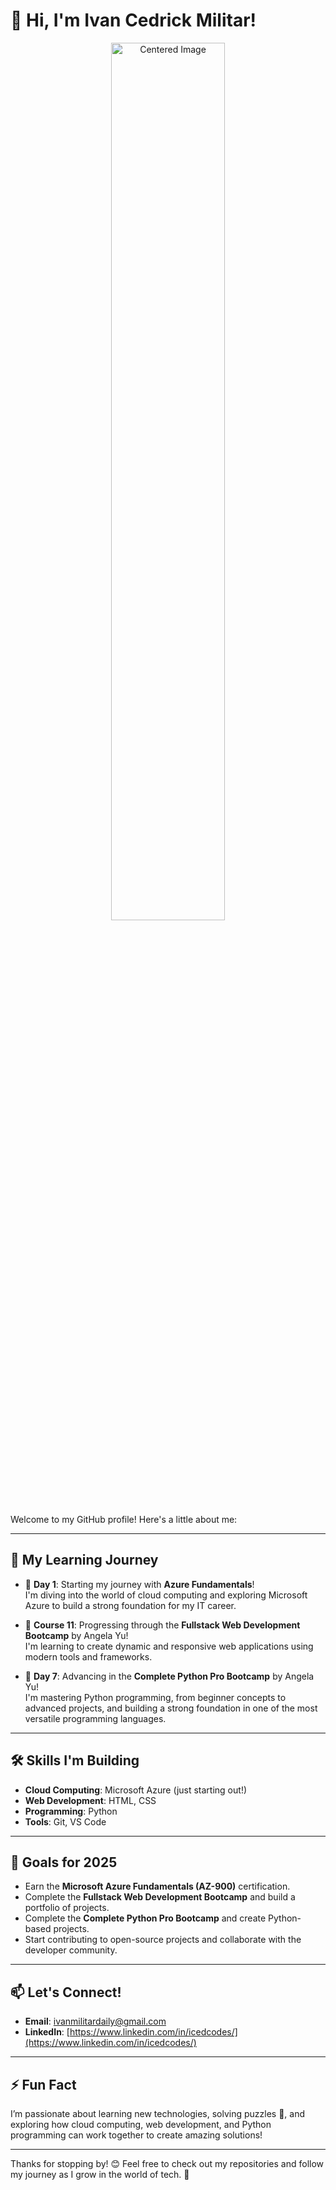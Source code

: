 # 👋 Hi, I'm Ivan Cedrick Militar!

<div align="center">
  <img src="https://github.com/user-attachments/assets/d6c3990e-1a2e-49f5-a9cd-5369e75cc99d" alt="Centered Image" width="60%">
</div>

Welcome to my GitHub profile! Here's a little about me:

---

## 🚀 My Learning Journey

- 🌟 **Day 1**: Starting my journey with **Azure Fundamentals**!  
  I'm diving into the world of cloud computing and exploring Microsoft Azure to build a strong foundation for my IT career.

- 🌟 **Course 11**: Progressing through the **Fullstack Web Development Bootcamp** by Angela Yu!  
  I'm learning to create dynamic and responsive web applications using modern tools and frameworks.

- 🌟 **Day 7**: Advancing in the **Complete Python Pro Bootcamp** by Angela Yu!  
  I'm mastering Python programming, from beginner concepts to advanced projects, and building a strong foundation in one of the most versatile programming languages.

---

## 🛠️ Skills I'm Building
- **Cloud Computing**: Microsoft Azure (just starting out!)
- **Web Development**: HTML, CSS
- **Programming**: Python
- **Tools**: Git, VS Code

---

## 🎯 Goals for 2025
- Earn the **Microsoft Azure Fundamentals (AZ-900)** certification.
- Complete the **Fullstack Web Development Bootcamp** and build a portfolio of projects.
- Complete the **Complete Python Pro Bootcamp** and create Python-based projects.
- Start contributing to open-source projects and collaborate with the developer community.

---

## 📫 Let's Connect!
- **Email**: [ivanmilitardaily@gmail.com](mailto:ivanmilitardaily@gmail.com)
- **LinkedIn**: [https://www.linkedin.com/in/icedcodes/](https://www.linkedin.com/in/icedcodes/)

---

## ⚡ Fun Fact
I’m passionate about learning new technologies, solving puzzles 🧩, and exploring how cloud computing, web development, and Python programming can work together to create amazing solutions!

---

Thanks for stopping by! 😊 Feel free to check out my repositories and follow my journey as I grow in the world of tech. 🚀
